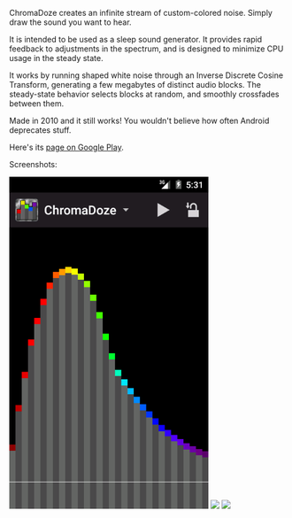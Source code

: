ChromaDoze creates an infinite stream of custom-colored noise. Simply draw the sound you want to hear.

It is intended to be used as a sleep sound generator.  It provides rapid feedback to adjustments in the spectrum, and is designed to minimize CPU usage in the steady state.

It works by running shaped white noise through an Inverse Discrete Cosine Transform, generating a few megabytes of distinct audio blocks.  The steady-state behavior selects blocks at random, and smoothly crossfades between them.

Made in 2010 and it still works! You wouldn't believe how often Android deprecates stuff.

Here's its [page on Google Play](https://play.google.com/store/apps/details?id=net.pmarks.chromadoze).

Screenshots:

<img src='misc/screenshot1.png?raw=true' width='360px'>
<img src='misc/screenshot2.png?raw=true' width='360px'>
<img src='misc/screenshot3.png?raw=true' width='360px'>
